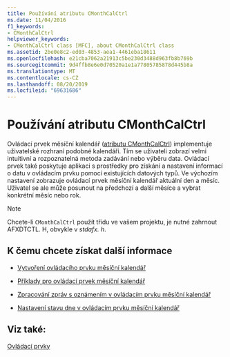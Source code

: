 ```yaml
---
title: Používání atributu CMonthCalCtrl
ms.date: 11/04/2016
f1_keywords:
- CMonthCalCtrl
helpviewer_keywords:
- CMonthCalCtrl class [MFC], about CMonthCalCtrl class
ms.assetid: 2be0e8c2-ed03-4853-aea1-4461eba18611
ms.openlocfilehash: e21cba7062a21913c5be230d3488d963fb8b769b
ms.sourcegitcommit: 9d4ffb8e6e0d70520a1e1a77805785878d445b8a
ms.translationtype: MT
ms.contentlocale: cs-CZ
ms.lasthandoff: 08/20/2019
ms.locfileid: "69631686"
---
```

# <a name="using-cmonthcalctrl"></a>Používání atributu CMonthCalCtrl

Ovládací prvek měsíční kalendář ([atributu CMonthCalCtrl](../mfc/reference/cmonthcalctrl-class.md)) implementuje uživatelské rozhraní podobné kalendáři. Tím se uživateli zobrazí velmi intuitivní a rozpoznatelná metoda zadávání nebo výběru data. Ovládací prvek také poskytuje aplikaci s prostředky pro získání a nastavení informací o datu v ovládacím prvku pomocí existujících datových typů. Ve výchozím nastavení zobrazuje ovládací prvek měsíční kalendář aktuální den a měsíc. Uživatel se ale může posunout na předchozí a další měsíce a vybrat konkrétní měsíc nebo rok.

> [!NOTE]
>  Chcete-li `CMonthCalCtrl` použít třídu ve vašem projektu, je nutné zahrnout AFXDTCTL. H, obvykle v *stdafx. h*.

## <a name="what-do-you-want-to-know-more-about"></a>K čemu chcete získat další informace

- [Vytvoření ovládacího prvku měsíční kalendář](../mfc/creating-the-month-calendar-control.md)

- [Příklady pro ovládací prvek měsíční kalendář](../mfc/month-calendar-control-examples.md)

- [Zpracování zpráv s oznámením v ovládacím prvku měsíční kalendář](../mfc/processing-notification-messages-in-month-calendar-controls.md)

- [Nastavení stavu dne v ovládacím prvku měsíční kalendář](../mfc/setting-the-day-state-of-a-month-calendar-control.md)

## <a name="see-also"></a>Viz také:

[Ovládací prvky](../mfc/controls-mfc.md)

